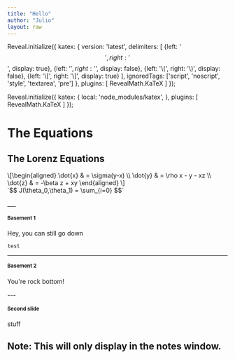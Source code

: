 ```yaml
---
title: "Hello"
author: "Julio"
layout: raw
---
```

Reveal.initialize({
  katex: {
    version: 'latest',
    delimiters: [
      {left: '$$', right: '$$', display: true},
      {left: '$', right: '$', display: false},
      {left: '\\(', right: '\\)', display: false},
      {left: '\\[', right: '\\]', display: true}
   ],
   ignoredTags: ['script', 'noscript', 'style', 'textarea', 'pre']
 },
 plugins: [ RevealMath.KaTeX ]
});

Reveal.initialize({
  katex: {
    local: 'node_modules/katex',
  },
  plugins: [ RevealMath.KaTeX ]
});


# The Equations

<section>
  <h2>The Lorenz Equations</h2>
  <section>
    
  <section>
  \[\begin{aligned}
  \dot{x} &amp; = \sigma(y-x) \\
  \dot{y} &amp; = \rho x - y - xz \\
  \dot{z} &amp; = -\beta z + xy
  \end{aligned} \]
   <section>

<section data-markdown>
  `$$ J(\theta_0,\theta_1) = \sum_{i=0} $$`
</section>

___  <!-- "___" Makes a basement slide -->

# Basement 1

Hey, you can still go down

```
test
```

___

# Basement 2

You're rock bottom!

--- <!-- "---" Makes the next slide -->

# Second slide

stuff

Note:
This will only display in the notes window.
---

